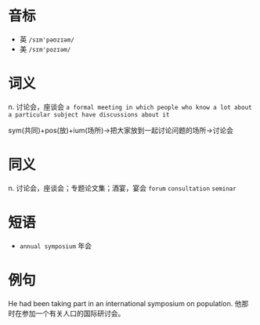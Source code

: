 # 音标

- 英 `/sɪm'pəʊzɪəm/`
- 美 `/sɪm'pozɪəm/`

# 词义

n. 讨论会，座谈会
`a formal meeting in which people who know a lot about a particular subject have discussions about it`



sym(共同)+pos(放)+ium(场所)→把大家放到一起讨论问题的场所→讨论会

# 同义

n. 讨论会，座谈会；专题论文集；酒宴，宴会
`forum` `consultation` `seminar`

# 短语

- `annual symposium` 年会

# 例句

He had been taking part in an international symposium on population.
他那时在参加一个有关人口的国际研讨会。


